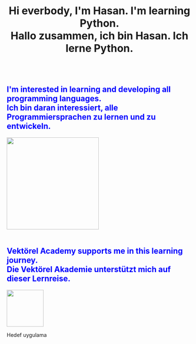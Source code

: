 
<h1 style="text-align:center">Hi everbody, I'm Hasan. I'm learning Python.<br>Hallo zusammen, ich bin Hasan. Ich lerne Python.</h1><br><br>

<h2 style="color:blue">I'm interested in learning and developing all programming languages.<br>Ich bin daran interessiert, alle Programmiersprachen zu lernen und zu entwickeln.</h2>
<img height="250" src="https://www.creodive.com.tr/wp-content/uploads/programlama-dilleri-1.jpeg"/><br><br>

<h2 style="color:blue">Vektörel Academy supports me in this learning journey.<br>Die Vektörel Akademie unterstützt mich auf dieser Lernreise.</h2>

<img height="100" src="https://media.licdn.com/dms/image/v2/D4D0BAQEY2460eUNJVQ/company-logo_200_200/company-logo_200_200/0/1730663399335?e=2147483647&v=beta&t=EP68FaY3M-m8HcT29lKcnxdtqIR6mXtTlR3-Wxbeto8"/>
<p>Hedef uygulama</p>
<!--
**HMA09/HMA09** is a ✨ _special_ ✨ repository because its `README.md` (this file) appears on your GitHub profile.

Here are some ideas to get you started:

- 🔭 I’m currently working on ...
- 🌱 I’m currently learning ...
- 👯 I’m looking to collaborate on ...
- 🤔 I’m looking for help with ...
- 💬 Ask me about ...
- 📫 How to reach me: ...
- 😄 Pronouns: ...
- ⚡ Fun fact: ...
-->

